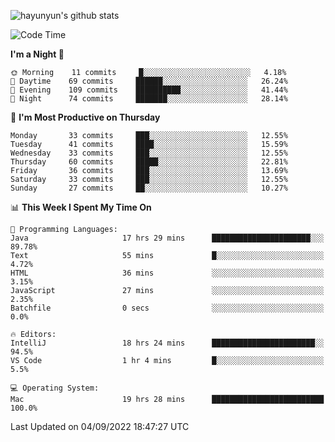 
![hayunyun's github stats](https://github-readme-stats.vercel.app/api?username=hayunyun&show_icons=true)


<!--START_SECTION:waka-->
![Code Time](http://img.shields.io/badge/Code%20Time-0%20secs-blue)

**I'm a Night 🦉** 

```text
🌞 Morning    11 commits     █░░░░░░░░░░░░░░░░░░░░░░░░   4.18% 
🌆 Daytime    69 commits     ██████░░░░░░░░░░░░░░░░░░░   26.24% 
🌃 Evening    109 commits    ██████████░░░░░░░░░░░░░░░   41.44% 
🌙 Night      74 commits     ███████░░░░░░░░░░░░░░░░░░   28.14%

```
📅 **I'm Most Productive on Thursday** 

```text
Monday       33 commits     ███░░░░░░░░░░░░░░░░░░░░░░   12.55% 
Tuesday      41 commits     ████░░░░░░░░░░░░░░░░░░░░░   15.59% 
Wednesday    33 commits     ███░░░░░░░░░░░░░░░░░░░░░░   12.55% 
Thursday     60 commits     █████░░░░░░░░░░░░░░░░░░░░   22.81% 
Friday       36 commits     ███░░░░░░░░░░░░░░░░░░░░░░   13.69% 
Saturday     33 commits     ███░░░░░░░░░░░░░░░░░░░░░░   12.55% 
Sunday       27 commits     ██░░░░░░░░░░░░░░░░░░░░░░░   10.27%

```


📊 **This Week I Spent My Time On** 

```text
💬 Programming Languages: 
Java                     17 hrs 29 mins      ██████████████████████░░░   89.78% 
Text                     55 mins             █░░░░░░░░░░░░░░░░░░░░░░░░   4.72% 
HTML                     36 mins             ░░░░░░░░░░░░░░░░░░░░░░░░░   3.15% 
JavaScript               27 mins             ░░░░░░░░░░░░░░░░░░░░░░░░░   2.35% 
Batchfile                0 secs              ░░░░░░░░░░░░░░░░░░░░░░░░░   0.0%

🔥 Editors: 
IntelliJ                 18 hrs 24 mins      ███████████████████████░░   94.5% 
VS Code                  1 hr 4 mins         █░░░░░░░░░░░░░░░░░░░░░░░░   5.5%

💻 Operating System: 
Mac                      19 hrs 28 mins      █████████████████████████   100.0%

```


 Last Updated on 04/09/2022 18:47:27 UTC
<!--END_SECTION:waka-->

<!--
**hayunyun/hayunyun** is a ✨ _special_ ✨ repository because its `README.md` (this file) appears on your GitHub profile.

Here are some ideas to get you started:

- 🔭 I’m currently working on ...
- 🌱 I’m currently learning ...
- 👯 I’m looking to collaborate on ...
- 🤔 I’m looking for help with ...
- 💬 Ask me about ...
- 📫 How to reach me: ...
- 😄 Pronouns: ...
- ⚡ Fun fact: ...
-->
